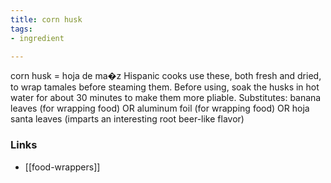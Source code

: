 ```yaml
---
title: corn husk
tags:
- ingredient

---
```

corn husk = hoja de ma�z Hispanic cooks use these, both fresh and dried, to wrap tamales before steaming them. Before using, soak the husks in hot water for about 30 minutes to make them more pliable. Substitutes: banana leaves (for wrapping food) OR aluminum foil (for wrapping food) OR hoja santa leaves (imparts an interesting root beer-like flavor)

### Links

* [[food-wrappers]]
